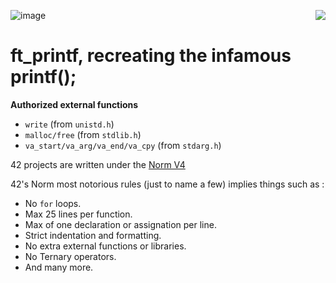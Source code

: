 ![image](https://github.com/user-attachments/assets/94e4623d-3937-405a-a29d-4ba0c27c78d6)
<img align="right" src="https://github.com/user-attachments/assets/43194195-0b3e-42e0-bfa4-e7bbd4bfb495"/>
# ft_printf, recreating the infamous printf();

**Authorized external functions**

- ```write``` (from ```unistd.h```)
- ```malloc/free``` (from ```stdlib.h```)
- ```va_start/va_arg/va_end/va_cpy``` (from ```stdarg.h```)

42 projects are written under the [Norm V4](https://cdn.intra.42.fr/pdf/pdf/96987/en.norm.pdf)

42's Norm most notorious rules (just to name a few) implies things such as :

- No ```for``` loops.
- Max 25 lines per function.
- Max of one declaration or assignation per line.
- Strict indentation and formatting.
- No extra external functions or libraries.
- No Ternary operators.
- And many more.

